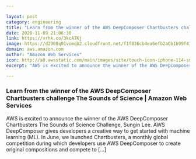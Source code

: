```yaml
---

layout: post
category: engineering
title: "Learn from the winner of the AWS DeepComposer Chartbusters challenge The Sounds of Science"
date: 2020-11-09 21:06:30
link: https://vrhk.co/3kcA7Kj
image: https://d2908q01vomqb2.cloudfront.net/f1f836cb4ea6efb2a0b1b99f41ad8b103eff4b59/2020/11/06/Sounds-of-Science-1.jpg
domain: aws.amazon.com
author: "Amazon Web Services"
icon: http://a0.awsstatic.com/main/images/site/touch-icon-iphone-114-smile.png
excerpt: "AWS is excited to announce the winner of the AWS DeepComposer Chartbusters The Sounds of Science Challenge, Sungin Lee. AWS DeepComposer gives developers a creative way to get started with machine learning (ML). In June, we launched Chartbusters, a monthly global competition during which developers use AWS DeepComposer to create original compositions and compete to […]"

---
```


### Learn from the winner of the AWS DeepComposer Chartbusters challenge The Sounds of Science | Amazon Web Services

AWS is excited to announce the winner of the AWS DeepComposer Chartbusters The Sounds of Science Challenge, Sungin Lee. AWS DeepComposer gives developers a creative way to get started with machine learning (ML). In June, we launched Chartbusters, a monthly global competition during which developers use AWS DeepComposer to create original compositions and compete to […]